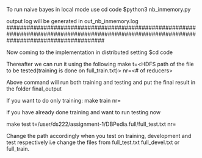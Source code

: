 To run naive bayes in local mode use
cd code
$python3 nb_inmemory.py

output log will be generated in out_nb_inmemory.log
#############################################################################################################################################


Now coming to the implementation in distributed setting
$cd code

Thereafter we can run it using the following
make t=<HDFS path of the file to be tested(training is done on full_train.txt)> nr=<# of reducers>

Above command will run both training and testing and put the final result in the folder final_output

If you want to do only training:
make train nr=<nos of reducers>

if you have already done training and want to run testing now

make test t=/user/ds222/assignment-1/DBPedia.full/full_test.txt nr=<nos of reducers>

Change the path accordingly when you test on training, development and test respectively i.e change the files from full_test.txt full_devel.txt or full_train.
